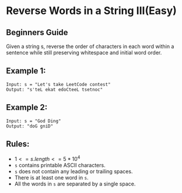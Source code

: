 # Reverse Words in a String III(Easy)

## Beginners Guide

Given a string s, reverse the order of characters in each word within a sentence while still preserving whitespace and initial word order.

Example 1:
---
```go=
Input: s = "Let's take LeetCode contest"
Output: "s'teL ekat edoCteeL tsetnoc"
```

Example 2:
---
```go=
Input: s = "God Ding"
Output: "doG gniD"
```

Rules:
---
* $1 <= s.length <= 5 * 10^4$
* `s` contains printable ASCII characters.
* `s` does not contain any leading or trailing spaces.
* There is at least one word in `s`.
* All the words in `s` are separated by a single space.